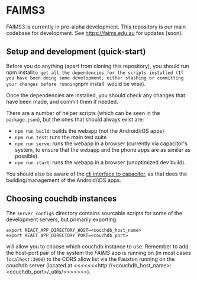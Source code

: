 # FAIMS3

FAIMS3 is currently in pre-alpha development. This repository is our main
codebase for development. See <https://faims.edu.au> for updates (soon).

## Setup and development (quick-start)

Before you do anything (apart from cloning this repository), you should run
npm install`to get all the dependencies
for the scripts installed (If you have been doing some development, either
stashing or committing your changes before
running`npm install` would be wise).

Once the dependencies are installed, you should check any changes that have been
made, and commit them if needed.

There are a number of helper scripts (which can be seen in the `package.json`),
but the ones that should always exist
are:

* `npm run build`: builds the webapp (not the Android/iOS apps)
* `npm run test`: runs the main test suite
* `npm run serve`: runs the webapp in a browser (currently via capacitor's
   system, to ensure that the webapp and the phone apps are as similar as
   possible).
* `npm run start`: runs the webapp in a browser (unoptimized dev build).

You should also be aware of the
[cli interface to capacitor](https://capacitorjs.com/docs/cli), as that does the
building/management of the Android/iOS
apps.

## Choosing couchdb instances

The `server_configs` directory contains sourcable scripts for some of the
development servers, but primarily exporting:

```!shell
export REACT_APP_DIRECTORY_HOST=<couchdb_host_name>
export REACT_APP_DIRECTORY_PORT=<couchdb_port>
```

will allow you to choose which couchdb instance to use. Remember to add the
host-port pair of the system the *FAIMS* app is running on (in most cases
`localhost:3000`) to the CORS allow list via the Fauxton running on the couchdb
server (located at <<<<<<<http://<couchdb_host_name>:<couchdb_port>/_utils/>>>>>>>).
